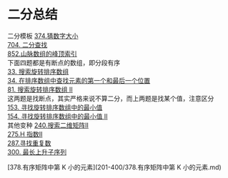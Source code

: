 # 二分总结
二分模板
[374.猜数字大小](201-400/374.猜数字大小.md)  
[704. 二分查找](601-800/704.二分查找.md)  
[852.山脉数组的峰顶索引](801-1000/852.山脉数组的峰顶索引.md)  
下面四题都是有断点的数组，即分段有序  
[33. 搜索旋转排序数组](1-200/33.搜索旋转排序数组.md)  
[34. 在排序数组中查找元素的第一个和最后一个位置](1-200/34.在排序数组中查找元素的第一个和最后一个位置.md)  
[81. 搜索旋转排序数组 II](1-200/81.搜索旋转排序数组II.md)  
这两题是找断点，其实严格来说不算二分，而上两题是找某个值，注意区分  
[153. 寻找旋转排序数组中的最小值](1-200/153.寻找旋转排序数组中的最小值.md)  
[154. 寻找旋转排序数组中的最小值 II](1-200/154.寻找旋转排序数组中的最小值II.md)  
其他变种
[240.搜索二维矩阵II](201-400/240.搜索二维矩阵II.md)  
[275.H 指数II](201-400/275.H指数II.md)  
[287.寻找重复数](201-400/287.寻找重复数.md)  
[300. 最长上升子序列](201-400/300.-zui-chang-shang-sheng-zi-xu-lie.md)  

[378.有序矩阵中第 K 小的元素](201-400/378.有序矩阵中第 K 小的元素.md)  



